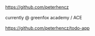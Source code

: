 https://github.com/peterhencz<br>
<br>
currently @ greenfox academy / ACE<br>
<br>
https://github.com/peterhencz/todo-app
